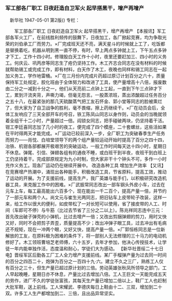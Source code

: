### 军工部各厂职工  日夜赶造自卫军火  起早搭黑干，增产再增产
　新华社
1947-05-01
第2版()
专栏：

　　军工部各厂职工
    日夜赶造自卫军火
    起早搭黑干，增产再增产
    【本报讯】军工部各军火工厂，在前线胜利频传的鼓舞下，日夜加工，各厂掀起竞赛，均为争取光荣的刘伯承工厂而劳力。×厂完成班天还不亮，满天星斗的时候就上工了，吃饭都是替换着吃，机器从明到黑一直不停，有时，早上两点多钟就上工，下午五点多钟才下工，工作十四小时。修理股白天工作十小时，夜里还要赶加三、四小时的义务工。何庆云、巩丙彦等同志生了疮仍坚持工作。木工齐志合同志在没有材料的时候就帮助锡工或完成工作，即有材料，白天作了木工，夜晚也同样和锡工同志在一起加义务工，学作地雷桶。×厂在三月份内完成片药超过原订计划百分之六十，质量保持军工处规定，胶化班由于全体努力和改进了工具，使产量增高十八倍，报废数由二分之一减到十分之一，他们从天亮前二点钟上工起，一直到下午三点钟才下工，累到汗流夹背，声嘶力竭，但毫无怨言。一股蒸浓班，蒸出浓酸超过任务百分之五十八，在最紧张的那几天硫酸蒸气把工友石怀金、郭小堂等同志的脸被熏烂了，但大家为了自卫战争的胜利，毫不畏缩，擦上药继续干。×厂在动员会后，全体工友响应了三天全部开车的号召，铁工陈凤山同志以身作则，动员会的当晚就领着全组干十二小时，产量超过一倍。阎锁女同志，把手碰破两块，仍坚持着干活。钳工李廷喜同志加了几小时的夜工，便完成了四个模座，二十套螺丝，这些活如果在平时得两天才能完成。×厂运动已较前深入一步，全厂职工为突破春季生产任务而努力——肖忱、白培堂领导下的两个组产量较运动开始时提高了百分之四十四，冶铁、机钳各部都展开极艰苦的突破运动，一般工作时间每天达十四小时，星期日不休息。弹尾、引信、弹翅各组有的通夜不睡，或白班干到半夜，夜班干到白班上工仍坚持着干。完成部原规定为九小时制，但大家非干十个钟头不可，多作一小时充作义务工。现各厂运动仍在继续开展中。
    改造各种工具  增加生产效率
    【又讯】在竞赛增产热潮中，涌现出各种能手，积极改造工具，节省原料，提高工效，推动了运动的开展。为了支援前线，提高生产，我厂英雄与能手们，以积极研究改造机器工具，来克服工作中的困难。×厂武振常同志改出一部车钢头外皮小车，过去在元车上车，每工最高能出六百多个，现在能出一千二百个，提高产量一倍，并节约了一部元车和两个人。尚文元与崔生光两同志，把旧钻车上皮带轮子改装，这样一来，给工作以很大的便利，如皮带松了一对长短可以使用，省了接皮带的人工、时间（车即可不停）与牛筋（比过去节省了三分之二以上）。陈兆祥同志连中三元：首先改出破子弹壳的小弹机，比过去增产一倍；又改出剪捆弹翅的剪刀，用时又快又好，同时不会把剪子弄歪，质量提高不少；改出冲弹子眼工具，过去冲出有毛病还不规矩，现在一冲两个眼，又好又快，提高产量一倍。×厂郭恒栋同志是一位新解放的工友，在原料极为困难的条件下，将一部别人无法修理的三十马力的电动机修好了。木工领班曹培芝老师傅，六十五岁，去年才参加，他决心传授技术，让学徒一年内能单独作活，态度温和耐心，学徒们大为感动。
    【新华社晋绥二十七日电】晋绥军区后勤各工厂工人全力增产支援前线。某厂手榴弹产量为过去同一时间的百分之四百二十，炮弹为百分之一百四十九·六。建立不久之三厂，熟练工人仅有百分之三十，但生产量已超过原计划的三倍。劳动英雄张秋凤所领导之部门，工人早起晚睡，星期日亦不休息，产量比过去增加八倍。工人王巨文一天能完成五天的劳作，进厂不久的学徒张富孩，其每天生产量已增加二倍以上，鞋厂工人也赶制大批军鞋，送上前线。工人宋耀武、李德庆每日上鞋由十二、三双，增加到二十双。许多工人生产都增加到二、三倍，且出品异常坚实。
